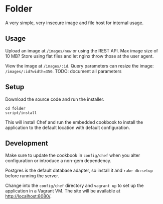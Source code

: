 # Folder

A very simple, very insecure image and file host for internal usage.

## Usage

Upload an image at `/images/new` or using the REST API.
Max image size of 10 MB? Store using flat files and let nginx throw those at the user agent.

View the image at `/images/:id`.
Query parameters can resize the image: `/images/:id?width=350`.
TODO: document all parameters

## Setup

Download the source code and run the installer.

    cd folder
    script/install

This will install Chef and run the embedded cookbook to install the application to the default location with default configuration.

## Development

Make sure to update the cookbook in `config/chef` when you alter configuration or introduce a non-gem dependency.

Postgres is the default database adapter, so install it and `rake db:setup` before running the server.

Change into the `config/chef` directory and `vagrant up` to set up the application in a Vagrant VM.
The site will be available at [http://localhost:8080/](http://localhost:8080/).
